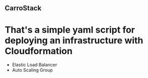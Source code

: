## CarroStack
# That's a simple yaml script for deploying an infrastructure with Cloudformation
- Elastic Load Balancer
- Auto Scaling Group
